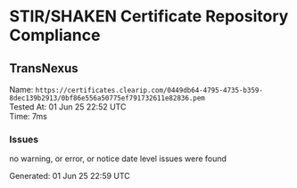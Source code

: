 # STIR/SHAKEN Certificate Repository Compliance

## TransNexus

Name: `https://certificates.clearip.com/0449db64-4795-4735-b359-8dec139b2913/0bf86e556a50775ef791732611e82836.pem`\
Tested At: 01 Jun 25 22:52 UTC\
Time: 7ms

### Issues

no warning, or error, or notice date level issues were found

Generated: 01 Jun 25 22:59 UTC